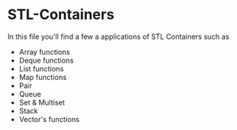 # STL-Containers
In this file you'll find a few a applications of STL Containers such as
* Array functions
* Deque functions
* List functions
* Map functions
* Pair
* Queue
* Set & Multiset
* Stack
* Vector's functions


